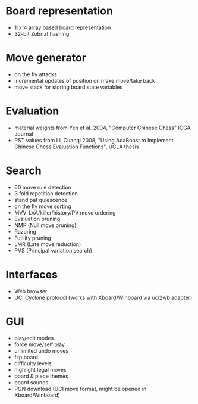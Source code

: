 # Board representation
 - 11x14 array based board representation
 - 32-bit Zobrizt hashing

# Move generator
 - on the fly attacks
 - incremental updates of position on make move/take back
 - move stack for storing board state variables

# Evaluation
 - material weights from Yen et al. 2004, "Computer Chinese Chess" ICGA Journal
 - PST values from Li, Cuanqi 2008, "Using AdaBoost to Implement Chinese Chess Evaluation Functions", UCLA thesis
 
# Search
 - 60 move rule detection
 - 3 fold repetition detection
 - stand pat quiescence
 - on the fly move sorting
 - MVV_LVA/killer/history/PV move ordering
 - Evaluation pruning
 - NMP (Null move pruning)
 - Razoring
 - Futility pruning
 - LMR (Late move reduction)
 - PVS (Principal variation search)
 
 # Interfaces
 - Web browser
 - UCI Cyclone protocol (works with Xboard/Winboard via uci2wb adapter)
 
 # GUI
 - play/edit modes
 - force move/self play
 - unlimited undo moves
 - flip board
 - difficulty levels
 - highlight legal moves
 - board & piece themes
 - board sounds
 - PGN download (UCI move format, might be opened in Xboard/Winboard)
 
 
 
